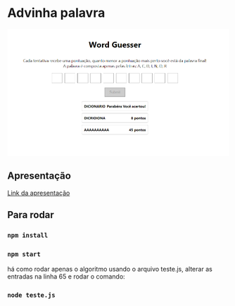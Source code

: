 # Advinha palavra

![imagem do jogo](./public/previa.png)

## Apresentação
[Link da apresentação](https://www.youtube.com/watch?v=f15p4YRMXGI)

## Para rodar

### `npm install`

### `npm start`

há como rodar apenas o algoritmo usando o arquivo teste.js, alterar as entradas na linha 65 e rodar o comando:

### `node teste.js`
